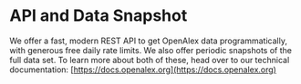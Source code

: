 # API and Data Snapshot

We offer a fast, modern REST API to get OpenAlex data programmatically, with generous free daily rate limits. We also offer periodic snapshots of the full data set. To learn more about both of these, head over to our technical documentation: [https://docs.openalex.org](https://docs.openalex.org)
